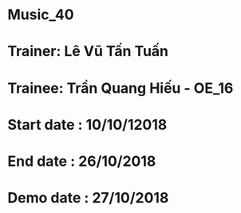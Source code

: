 # Music_40
# Trainer: Lê Vũ Tấn Tuấn
# Trainee: Trần Quang Hiếu - OE_16
# Start date : 10/10/12018
# End date : 26/10/2018
# Demo date : 27/10/2018
